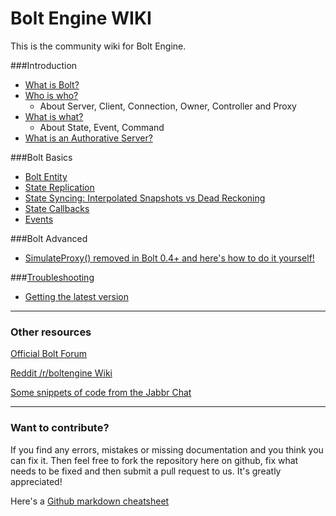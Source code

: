 # Bolt Engine WIKI

This is the community wiki for Bolt Engine.

###Introduction

* [What is Bolt?](WhatIsBolt.md)
* [Who is who?](WhoIsWho.md)
    *  About Server, Client, Connection, Owner, Controller and Proxy
* [What is what?](WhatIsWhat.md)
    * About State, Event, Command
* [What is an Authorative Server?](WhatIsAnAuthorativeServer.md)
    
###Bolt Basics

* [Bolt Entity](BoltEntity.md)
* [State Replication](StateReplication.md)
* [State Syncing: Interpolated Snapshots vs Dead Reckoning](InterpolatedSnapshots_vs_DeadReckoning.md)
* [State Callbacks](StateCallbacks.md)
* [Events](Events.md)

###Bolt Advanced

* [SimulateProxy() removed in  Bolt 0.4+ and here's how to do it yourself!](SimulateProxy.md)

###[Troubleshooting](Troubleshooting.md)

* [Getting the latest version](GettingTheLatestVersion.md)

---

### Other resources

[Official Bolt Forum](http://forum.boltengine.com/)

[Reddit /r/boltengine Wiki](http://www.reddit.com/r/boltengine/wiki/index)

[Some snippets of code from the Jabbr Chat](JabbrChatSnippets.md)

---

### Want to contribute?

If you find any errors, mistakes or missing documentation and you think you can fix it. Then feel free to fork the repository here on github, fix what needs to be fixed and then submit a pull request to us. It's greatly appreciated!

Here's a [Github markdown cheatsheet](https://github.com/adam-p/markdown-here/wiki/Markdown-Cheatsheet)

